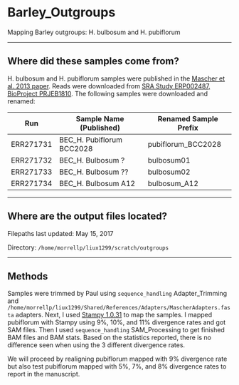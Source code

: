 # Barley_Outgroups
Mapping Barley outgroups: H. bulbosum and H. pubiflorum

---

## Where did these samples come from?

H. bulbosum and H. pubiflorum samples were published in the [Mascher et al. 2013 paper](https://www.ncbi.nlm.nih.gov/pmc/articles/PMC4241023/#__sec16title). Reads were downloaded from [SRA Study ERP002487, BioProject PRJEB1810](https://www.ncbi.nlm.nih.gov/Traces/study/?acc=ERP002487). The following samples were downloaded and renamed:

| Run       | Sample Name (Published)   | Renamed Sample Prefix |
| --------- | ------------------------- | --------------------- |
| ERR271731 | BEC_H. Pubiflorum BCC2028 | pubiflorum_BCC2028    |
| ERR271732 | BEC_H. Bulbosum ?         | bulbosum01            |
| ERR271733 | BEC_H. Bulbosum ??        | bulbosum02            |
| ERR271734 | BEC_H. Bulbosum A12       | bulbosum_A12          |

---

## Where are the output files located?

Filepaths last updated: May 15, 2017

Directory: `/home/morrellp/liux1299/scratch/outgroups`

---

## Methods

Samples were trimmed by Paul using `sequence_handling` Adapter_Trimming and `/home/morrellp/liux1299/Shared/References/Adapters/MascherAdapters.fasta` adapters. Next, I used [Stampy 1.0.31](http://www.well.ox.ac.uk/project-stampy) to map the samples. I mapped pubiflorum with Stampy using 9%, 10%, and 11% divergence rates and got SAM files. Then I used `sequence_handling` SAM_Processing to get finished BAM files and BAM stats.  Based on the statistics reported, there is no difference seen when using the 3 different divergence rates.

We will proceed by realigning pubiflorum mapped with 9% divergence rate but also test pubiflorum mapped with 5%, 7%, and 8% divergence rates to report in the manuscript.


